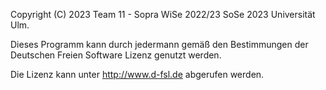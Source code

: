 Copyright (C) 2023 Team 11 - Sopra WiSe 2022/23 SoSe 2023 Universität Ulm.

Dieses Programm kann durch jedermann gemäß den
Bestimmungen der Deutschen Freien Software Lizenz
genutzt werden.

Die Lizenz kann unter <http://www.d-fsl.de>
abgerufen werden.
